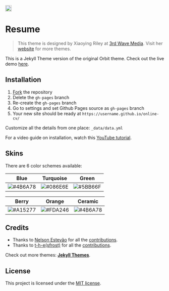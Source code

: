 <a href="https://jekyll-themes.com">
<img src="https://img.shields.io/badge/featured%20on-JT-red.svg" height="20" alt="Jekyll Themes Shield" >
</a>

# Resume
> This theme is designed by Xiaoying Riley at [3rd Wave Media](http://themes.3rdwavemedia.com/). 
> Visit her [website](http://themes.3rdwavemedia.com/) for more themes.

This is a Jekyll Theme version of the original Orbit theme. Check out the live demo [here](https://webjeda.com/online-cv/).


## Installation

1. [Fork](https://github.com/sharu725/online-cv/fork) the repository
2. Delete the `gh-pages` branch
3. Re-create the `gh-pages` branch
4. Go to settings and set Github Pages source as `gh-pages` branch
5. Your new site should be ready at `https://username.github.io/online-cv/`

Customize all the details from one place: `_data/data.yml`

For a video guide on installation, watch this [YouTube tutorial](https://www.youtube.com/embed/T2nx6tj-ZH4).

## Skins

There are 6 color schemes available:

| Blue | Turquoise | Green |
|---------|---------|---------|
| ![#4B6A78](https://placehold.co/300x50/4B6A78/4B6A78.png) | ![#086E6E](https://placehold.co/300x50/086E6E/086E6E.png) | ![#5BB66F](https://placehold.co/300x50/5BB66F/5BB66F.png) |

| Berry | Orange | Ceramic |
|---------|---------|---------|
| ![#A15277](https://placehold.co/300x50/A15277/A15277.png) | ![#FDA246](https://placehold.co/300x50/FDA246/FDA246.png) | ![#4B6A78](https://placehold.co/300x50/4B6A78/4B6A78.png) |

## Credits

- Thanks to [Nelson Estevão](https://github.com/nelsonmestevao) for all the [contributions](https://github.com/sharu725/online-cv/commits?author=nelsonmestevao).
- Thanks to [t-h-e(sfrost)](https://github.com/t-h-e) for all the [contributions](https://github.com/sharu725/online-cv/commits?author=t-h-e).

Check out more themes: [**Jekyll Themes**](http://jekyll-themes.com).

## License

This project is licensed under the [MIT license](LICENSE.txt).